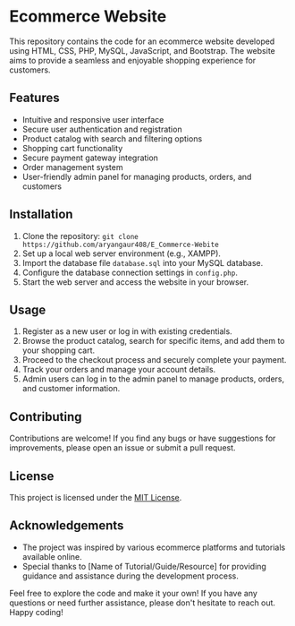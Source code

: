 # Ecommerce Website

This repository contains the code for an ecommerce website developed using HTML, CSS, PHP, MySQL, JavaScript, and Bootstrap. The website aims to provide a seamless and enjoyable shopping experience for customers.

## Features

- Intuitive and responsive user interface
- Secure user authentication and registration
- Product catalog with search and filtering options
- Shopping cart functionality
- Secure payment gateway integration
- Order management system
- User-friendly admin panel for managing products, orders, and customers

## Installation

1. Clone the repository: `git clone https://github.com/aryangaur408/E_Commerce-Webite`
2. Set up a local web server environment (e.g., XAMPP).
3. Import the database file `database.sql` into your MySQL database.
4. Configure the database connection settings in `config.php`.
5. Start the web server and access the website in your browser.

## Usage

1. Register as a new user or log in with existing credentials.
2. Browse the product catalog, search for specific items, and add them to your shopping cart.
3. Proceed to the checkout process and securely complete your payment.
4. Track your orders and manage your account details.
5. Admin users can log in to the admin panel to manage products, orders, and customer information.

## Contributing

Contributions are welcome! If you find any bugs or have suggestions for improvements, please open an issue or submit a pull request.

## License

This project is licensed under the [MIT License](LICENSE).

## Acknowledgements

- The project was inspired by various ecommerce platforms and tutorials available online.
- Special thanks to [Name of Tutorial/Guide/Resource] for providing guidance and assistance during the development process.

Feel free to explore the code and make it your own! If you have any questions or need further assistance, please don't hesitate to reach out. Happy coding!
